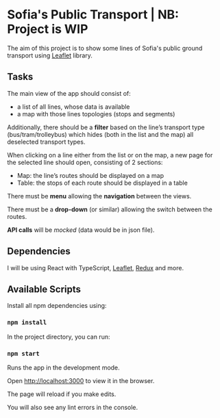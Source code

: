 # Sofia's Public Transport | NB: Project is WIP

The aim of this project is to show some lines of Sofia's public ground transport using [Leaflet](https://www.npmjs.com/package/leaflet) library.

## Tasks

The main view of the app should consist of:

- a list of all lines, whose data is available
- a map with those lines topologies (stops and segments)

Additionally, there should be a **filter** based on the line’s transport type (bus/tram/trolleybus) which hides (both in the list and the map) all deselected transport types.

When clicking on a line either from the list or on the map, a new page for the selected line should open, consisting of 2 sections:

- Map: the line’s routes should be displayed on a map
- Table: the stops of each route should be displayed in a table

There must be **menu** allowing the **navigation** between the views.

There must be a **drop-down** (or similar) allowing the switch between the routes.

**API calls** will be _mocked_ (data would be in json file).

## Dependencies

I will be using React with TypeScript, [Leaflet](https://www.npmjs.com/package/leaflet), [Redux](https://www.npmjs.com/package/redux) and more.

## Available Scripts

Install all npm dependencies using:

### `npm install`

In the project directory, you can run:

### `npm start`

Runs the app in the development mode.

Open [http://localhost:3000](http://localhost:3000) to view it in the browser.

The page will reload if you make edits.

You will also see any lint errors in the console.
